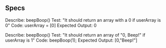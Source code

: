 ## Specs

 Describe: beepBoop()
 Test: "It should return an array with a 0 if userArray is 0"
 Code: userArray = [0]
 Expected Output: 0

 Describe: beepBoop()
Test: "It should return an array of "0, Beep!" if userArray is 1"
Code: beepBoop(1);
Expected Output: [0,"Beep!"]


